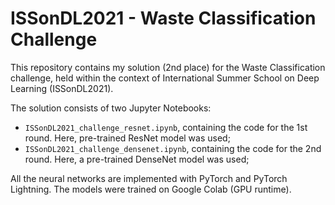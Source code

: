 # ISSonDL2021 - Waste Classification Challenge
This repository contains my solution (2nd place) for the Waste Classification challenge, held within the context of International Summer School on Deep Learning (ISSonDL2021).

The solution consists of two Jupyter Notebooks:
- `ISSonDL2021_challenge_resnet.ipynb`, containing the code for the 1st round. Here, pre-trained ResNet model was used;
- `ISSonDL2021_challenge_densenet.ipynb`, containing the code for the 2nd round. Here, a pre-trained DenseNet model was used;

All the neural networks are implemented with PyTorch and PyTorch Lightning.
The models were trained on Google Colab (GPU runtime).
